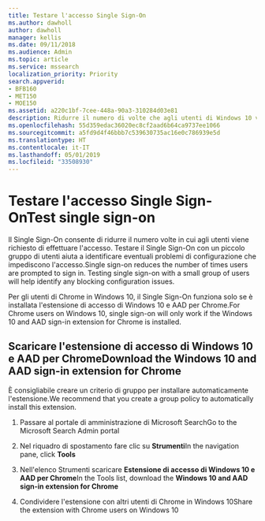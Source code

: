 ```yaml
---
title: Testare l'accesso Single Sign-On
ms.author: dawholl
author: dawholl
manager: kellis
ms.date: 09/11/2018
ms.audience: Admin
ms.topic: article
ms.service: mssearch
localization_priority: Priority
search.appverid:
- BFB160
- MET150
- MOE150
ms.assetid: a220c1bf-7cee-448a-90a3-310284d03e81
description: Ridurre il numero di volte che agli utenti di Windows 10 viene richiesto di accedere a Microsoft Search e Office 365
ms.openlocfilehash: 55d359edac36020ec8cf2aad6b64ca9737ee1066
ms.sourcegitcommit: a5fd9d4f46bbb7c539630735ac16e0c786939e5d
ms.translationtype: HT
ms.contentlocale: it-IT
ms.lasthandoff: 05/01/2019
ms.locfileid: "33508930"
---
```

# <a name="test-single-sign-on"></a><span data-ttu-id="7b6cd-103">Testare l'accesso Single Sign-On</span><span class="sxs-lookup"><span data-stu-id="7b6cd-103">Test single sign-on</span></span>

<span data-ttu-id="7b6cd-p101">Il Single Sign-On consente di ridurre il numero volte in cui agli utenti viene richiesto di effettuare l'accesso. Testare il Single Sign-On con un piccolo gruppo di utenti aiuta a identificare eventuali problemi di configurazione che impediscono l'accesso.</span><span class="sxs-lookup"><span data-stu-id="7b6cd-p101">Single sign-on reduces the number of times users are prompted to sign in. Testing single sign-on with a small group of users will help identify any blocking configuration issues.</span></span> 
  
<span data-ttu-id="7b6cd-106">Per gli utenti di Chrome in Windows 10, il Single Sign-On funziona solo se è installata l'estensione di accesso di Windows 10 e AAD per Chrome.</span><span class="sxs-lookup"><span data-stu-id="7b6cd-106">For Chrome users on Windows 10, single sign-on will only work if the Windows 10 and AAD sign-in extension for Chrome is installed.</span></span> 
  
## <a name="download-the-windows-10-and-aad-sign-in-extension-for-chrome"></a><span data-ttu-id="7b6cd-107">Scaricare l'estensione di accesso di Windows 10 e AAD per Chrome</span><span class="sxs-lookup"><span data-stu-id="7b6cd-107">Download the Windows 10 and AAD sign-in extension for Chrome</span></span>

<span data-ttu-id="7b6cd-108">È consigliabile creare un criterio di gruppo per installare automaticamente l'estensione.</span><span class="sxs-lookup"><span data-stu-id="7b6cd-108">We recommend that you create a group policy to automatically install this extension.</span></span>
  
1. <span data-ttu-id="7b6cd-109">Passare al portale di amministrazione di Microsoft Search</span><span class="sxs-lookup"><span data-stu-id="7b6cd-109">Go to the Microsoft Search Admin portal</span></span>
    
2. <span data-ttu-id="7b6cd-110">Nel riquadro di spostamento fare clic su **Strumenti**</span><span class="sxs-lookup"><span data-stu-id="7b6cd-110">In the navigation pane, click **Tools**</span></span>
    
3. <span data-ttu-id="7b6cd-111">Nell'elenco Strumenti scaricare **Estensione di accesso di Windows 10 e AAD per Chrome**</span><span class="sxs-lookup"><span data-stu-id="7b6cd-111">In the Tools list, download the **Windows 10 and AAD sign-in extension for Chrome**</span></span>
    
4. <span data-ttu-id="7b6cd-112">Condividere l'estensione con altri utenti di Chrome in Windows 10</span><span class="sxs-lookup"><span data-stu-id="7b6cd-112">Share the extension with Chrome users on Windows 10</span></span>

  

